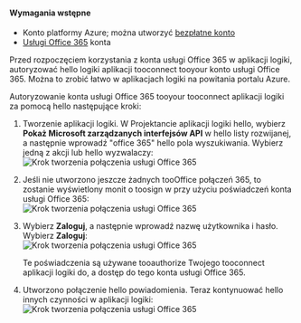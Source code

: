 #### <a name="prerequisites"></a>Wymagania wstępne
* Konto platformy Azure; można utworzyć [bezpłatne konto](https://azure.microsoft.com/free)
* [Usługi Office 365](https://office365.com) konta  

Przed rozpoczęciem korzystania z konta usługi Office 365 w aplikacji logiki, autoryzować hello logiki aplikacji tooconnect tooyour konto usługi Office 365. Można to zrobić łatwo w aplikacjach logiki na powitania portalu Azure.  

Autoryzowanie konta usługi Office 365 tooyour tooconnect aplikacji logiki za pomocą hello następujące kroki:

1. Tworzenie aplikacji logiki. W Projektancie aplikacji logiki hello, wybierz **Pokaż Microsoft zarządzanych interfejsów API** w hello listy rozwijanej, a następnie wprowadź "office 365" hello pola wyszukiwania. Wybierz jedną z akcji lub hello wyzwalaczy:  
    ![Krok tworzenia połączenia usługi Office 365](./media/connectors-create-api-office365-outlook/office365-sendemail.png)  
2. Jeśli nie utworzono jeszcze żadnych tooOffice połączeń 365, to zostanie wyświetlony monit o toosign w przy użyciu poświadczeń konta usługi Office 365:  
    ![Krok tworzenia połączenia usługi Office 365](./media/connectors-create-api-office365-outlook/office365-signin.png)  
3. Wybierz **Zaloguj**, a następnie wprowadź nazwę użytkownika i hasło. Wybierz **Zaloguj**:  
    ![Krok tworzenia połączenia usługi Office 365](./media/connectors-create-api-office365-outlook/office365-usernamepassword.png)
   
    Te poświadczenia są używane tooauthorize Twojego tooconnect aplikacji logiki do, a dostęp do tego konta usługi Office 365. 
4. Utworzono połączenie hello powiadomienia. Teraz kontynuować hello innych czynności w aplikacji logiki:   
    ![Krok tworzenia połączenia usługi Office 365](./media/connectors-create-api-office365-outlook/office365-sendemailproperties.png)  

